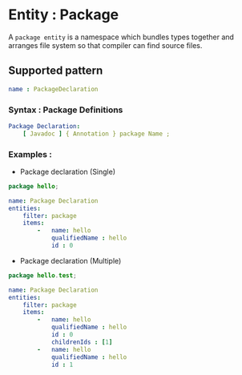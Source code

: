 # Entity : Package
A `package entity` is a namespace which bundles types together and arranges file system so that compiler can find source files.
## Supported pattern
```yaml
name : PackageDeclaration
```
### Syntax : Package Definitions
```yaml
Package Declaration:
    [ Javadoc ] { Annotation } package Name ;
```
### Examples : 
- Package declaration (Single)
```java
package hello;
```
```yaml
name: Package Declaration
entities:
    filter: package
    items:
        -   name: hello
            qualifiedName : hello
            id : 0
```
- Package declaration (Multiple)
```java
package hello.test;
```
```yaml
name: Package Declaration
entities:
    filter: package
    items:
        -   name: hello
            qualifiedName : hello
            id : 0
            childrenIds : [1]
        -   name: hello
            qualifiedName : hello
            id : 1
```
